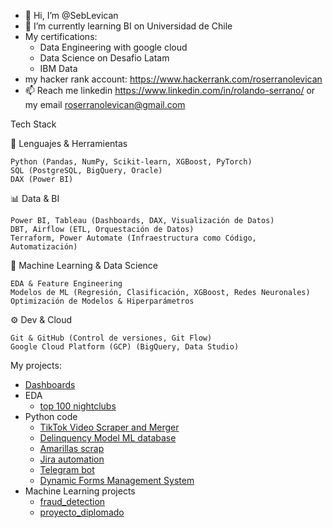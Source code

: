 - 👋 Hi, I’m @SebLevican
- 🌱 I’m currently learning BI on Universidad de Chile
- My certifications:
  - Data Engineering with google cloud
  -  Data Science on Desafio Latam
  -  IBM Data 
- my hacker rank account: https://www.hackerrank.com/roserranolevican
- 📫 Reach me linkedin https://www.linkedin.com/in/rolando-serrano/ or my email roserranolevican@gmail.com

Tech Stack

🚀 Lenguajes & Herramientas

    Python (Pandas, NumPy, Scikit-learn, XGBoost, PyTorch)
    SQL (PostgreSQL, BigQuery, Oracle)
    DAX (Power BI)

📊 Data & BI

    Power BI, Tableau (Dashboards, DAX, Visualización de Datos)
    DBT, Airflow (ETL, Orquestación de Datos)
    Terraform, Power Automate (Infraestructura como Código, Automatización)

🤖 Machine Learning & Data Science

    EDA & Feature Engineering
    Modelos de ML (Regresión, Clasificación, XGBoost, Redes Neuronales)
    Optimización de Modelos & Hiperparámetros

⚙️ Dev & Cloud

    Git & GitHub (Control de versiones, Git Flow)
    Google Cloud Platform (GCP) (BigQuery, Data Studio)


My projects:
 - [Dashboards](https://github.com/SebLevican/dashboards)
 - EDA
   - [top 100 nightclubs](https://seblevican.github.io/eda_1/)
 - Python code
   - [TikTok Video Scraper and Merger](https://github.com/SebLevican/tiktokcats)
   - [Delinquency Model ML database](https://github.com/SebLevican/delinquency_data)
   - [Amarillas scrap](https://github.com/SebLevican/amarillas_scrap)
   - [Jira automation](https://github.com/SebLevican/jira_api)
   - [Telegram bot](https://github.com/SebLevican/telegrambot)
   - [Dynamic Forms Management System](https://github.com/SebLevican/forms)
 - Machine Learning projects
   - [fraud_detection](https://github.com/SebLevican/deteccion_fraudes)
   - [proyecto_diplomado](https://github.com/SebLevican/proyecto_diplomado)
<!---
SebLevican/SebLevican is a ✨ special ✨ repository because its `README.md` (this file) appears on your GitHub profile.
You can click the Preview link to take a look at your changes.
--->
